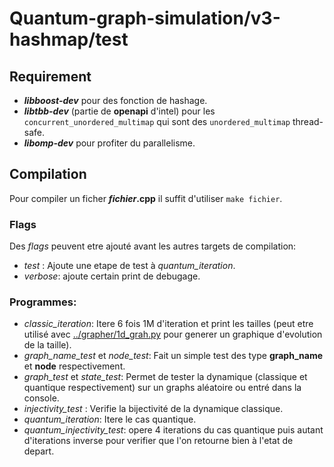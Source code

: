 # Quantum-graph-simulation/v3-hashmap/test

## Requirement

 - **_libboost-dev_** pour des fonction de hashage.
 - **_libtbb-dev_** (partie de **openapi** d'intel) pour les `concurrent_unordered_multimap` qui sont des `unordered_multimap` thread-safe.
 - **_libomp-dev_** pour profiter du parallelisme.

## Compilation

Pour compiler un ficher **_fichier_.cpp** il suffit d'utiliser `make fichier`.

### Flags

Des _flags_ peuvent etre ajouté avant les autres targets de compilation:

 - _test_ : Ajoute une etape de test à _quantum\_iteration_.
 - _verbose_: ajoute certain print de debugage.

### Programmes:

 - _classic\_iteration_: Itere 6 fois 1M d'iteration et print les tailles (peut etre utilisé avec [../grapher/1d_grah.py](../grapher/1d_grah.py) pour generer un graphique d'evolution de la taille).
 - _graph\_name\_test_ et _node\_test_: Fait un simple test des type **graph_name** et **node** respectivement.
 - _graph\_test_ et _state\_test_: Permet de tester la dynamique (classique et quantique respectivement) sur un graphs aléatoire ou entré dans la console.
 - _injectivity\_test_ : Verifie la bijectivité de la dynamique classique.
 - _quantum\_iteration_: Itere le cas quantique.
 - _quantum\_injectivity\_test_: opere 4 iterations du cas quantique puis autant d'iterations inverse pour verifier que l'on retourne bien à l'etat de depart.